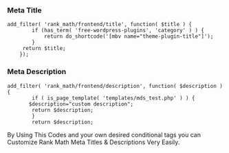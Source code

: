 ### Meta Title
```
add_filter( 'rank_math/frontend/title', function( $title ) {
		if (has_term( 'free-wordpress-plugins', 'category' ) ) {
			return do_shortcode('[mbv name="theme-plugin-title"]');
		}
	 return $title;
	});
```
### Meta Description
```
add_filter( 'rank_math/frontend/description', function( $description ) {
		if ( is_page_template( 'templates/mds_test.php' ) ) {
	   $description="custom description";
		return $description;
		}
		return $description;
```

By Using This Codes and your own desired conditional tags you can Customize Rank Math Meta Titles & Descriptions Very Easily.

